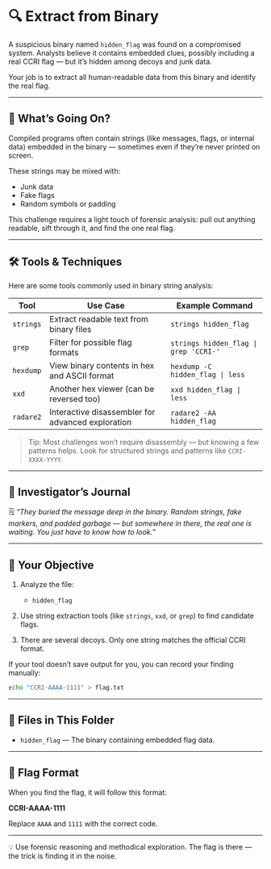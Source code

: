 # 🔍 Extract from Binary

A suspicious binary named `hidden_flag` was found on a compromised system. Analysts believe it contains embedded clues, possibly including a real CCRI flag — but it’s hidden among decoys and junk data.

Your job is to extract all human-readable data from this binary and identify the real flag.

---

## 🧠 What’s Going On?

Compiled programs often contain strings (like messages, flags, or internal data) embedded in the binary — sometimes even if they’re never printed on screen.

These strings may be mixed with:

- Junk data
- Fake flags
- Random symbols or padding

This challenge requires a light touch of forensic analysis: pull out anything readable, sift through it, and find the one real flag.

---

## 🛠 Tools & Techniques

Here are some tools commonly used in binary string analysis:

| Tool       | Use Case                                           | Example Command                        |
|------------|----------------------------------------------------|----------------------------------------|
| `strings`  | Extract readable text from binary files            | `strings hidden_flag`                  |
| `grep`     | Filter for possible flag formats                   | `strings hidden_flag \| grep 'CCRI-'`  |
| `hexdump`  | View binary contents in hex and ASCII format       | `hexdump -C hidden_flag \| less`       |
| `xxd`      | Another hex viewer (can be reversed too)           | `xxd hidden_flag \| less`              |
| `radare2`  | Interactive disassembler for advanced exploration  | `radare2 -AA hidden_flag`              |

> Tip: Most challenges won’t require disassembly — but knowing a few patterns helps. Look for structured strings and patterns like `CCRI-XXXX-YYYY`.

---

## 🧩 Investigator’s Journal

🗒️ *“They buried the message deep in the binary. Random strings, fake markers, and padded garbage — but somewhere in there, the real one is waiting. You just have to know how to look.”*

---

## 📝 Your Objective

1. Analyze the file:
   - `hidden_flag`

2. Use string extraction tools (like `strings`, `xxd`, or `grep`) to find candidate flags.

3. There are several decoys. Only one string matches the official CCRI format.

If your tool doesn’t save output for you, you can record your finding manually:

```bash
echo "CCRI-AAAA-1111" > flag.txt
````

---

## 📂 Files in This Folder

* `hidden_flag` — The binary containing embedded flag data.

---

## 🏁 Flag Format

When you find the flag, it will follow this format:

**CCRI-AAAA-1111**

Replace `AAAA` and `1111` with the correct code.

---

💡 Use forensic reasoning and methodical exploration. The flag is there — the trick is finding it in the noise.
